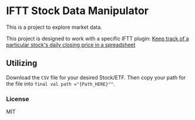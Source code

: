 # IFTT Stock Data Manipulator

This is a project to explore market data.

This project is designed to work with a specific IFTT plugin: [Keep track of a particular stock's daily closing price in a spreadsheet](https://ifttt.com/applets/117304p-keep-track-of-a-particular-stock-s-daily-closing-price-in-a-spreadsheet)

## Utilizing

Download the `CSV` file for your desired Stock/ETF.  Then copy your path for the file into `final val path ="{Path_HERE}""`.

### License

MIT